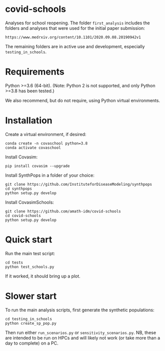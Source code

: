 # covid-schools

Analyses for school reopening. The folder `first_analysis` includes the folders and analyses that were used for the initial paper submission:

    https://www.medrxiv.org/content/10.1101/2020.09.08.20190942v1

The remaining folders are in active use and development, especially `testing_in_schools`.


Requirements
============

Python >=3.6 (64-bit). (Note: Python 2 is not supported, and only Python >=3.8 has been tested.)

We also recommend, but do not require, using Python virtual environments.


Installation
============

Create a virtual environment, if desired:

```
conda create -n covaschool python=3.8
conda activate covaschool
```


Install Covasim:

```
pip install covasim --upgrade
```

Install SynthPops in a folder of your choice:

```
git clone https://github.com/InstituteforDiseaseModeling/synthpops
cd synthpops
python setup.py develop
```

Install CovasimSchools:

```
git clone https://github.com/amath-idm/covid-schools
cd covid-schools
python setup.py develop
```


Quick start
===========

Run the main test script:

```
cd tests
python test_schools.py
```

If it worked, it should bring up a plot.


Slower start
============

To run the main analysis scripts, first generate the synthetic populations:

```
cd testing_in_schools
python create_sp_pop.py
```

Then run either `run_scenarios.py` or `sensitivity_scenarios.py`. NB, these are intended to be run on HPCs and will likely not work (or take more than a day to complete) on a PC.